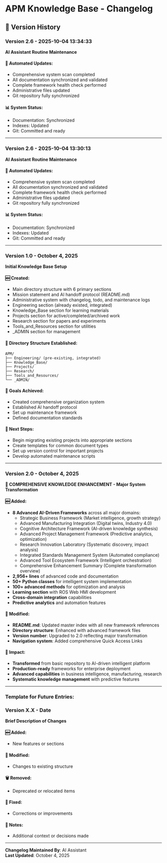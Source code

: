 # APM Knowledge Base - Changelog

## 📅 Version History

### Version 2.6 - 2025-10-04 13:34:33
**AI Assistant Routine Maintenance**

#### 🤖 Automated Updates:
- Comprehensive system scan completed
- All documentation synchronized and validated
- Complete framework health check performed
- Administrative files updated
- Git repository fully synchronized

#### 📊 System Status:
- Documentation: Synchronized
- Indexes: Updated
- Git: Committed and ready

---


### Version 2.6 - 2025-10-04 13:30:13
**AI Assistant Routine Maintenance**

#### 🤖 Automated Updates:
- Comprehensive system scan completed
- All documentation synchronized and validated
- Complete framework health check performed
- Administrative files updated
- Git repository fully synchronized

#### 📊 System Status:
- Documentation: Synchronized
- Indexes: Updated
- Git: Committed and ready

---


### Version 1.0 - October 4, 2025
**Initial Knowledge Base Setup**

#### 🆕 Created:
- Main directory structure with 6 primary sections
- Mission statement and AI handoff protocol (README.md)
- Administrative system with changelog, todo, and maintenance logs
- Engineering section (already existed, integrated)
- Knowledge_Base section for learning materials
- Projects section for active/completed/archived work
- Research section for papers and experiments
- Tools_and_Resources section for utilities
- _ADMIN section for management

#### 📁 Directory Structure Established:
```
APM/
├── Engineering/ (pre-existing, integrated)
├── Knowledge_Base/
├── Projects/
├── Research/
├── Tools_and_Resources/
└── _ADMIN/
```

#### 🎯 Goals Achieved:
- Created comprehensive organization system
- Established AI handoff protocol
- Set up maintenance framework
- Defined documentation standards

#### 🔄 Next Steps:
- Begin migrating existing projects into appropriate sections
- Create templates for common document types
- Set up version control for important projects
- Develop automated maintenance scripts

---

### Version 2.0 - October 4, 2025
**🚀 COMPREHENSIVE KNOWLEDGE ENHANCEMENT - Major System Transformation**

#### 🆕 Added:
- **8 Advanced AI-Driven Frameworks** across all major domains:
  - Strategic Business Framework (Market intelligence, growth strategy)
  - Advanced Manufacturing Integration (Digital twins, Industry 4.0)
  - Cognitive Architecture Framework (AI-driven knowledge synthesis)
  - Advanced Project Management Framework (Predictive analytics, optimization)
  - Research Innovation Laboratory (Systematic discovery, impact analysis)
  - Integrated Standards Management System (Automated compliance)
  - Advanced Tool Ecosystem Framework (Intelligent orchestration)
  - Comprehensive Enhancement Summary (Complete transformation overview)
- **2,956+ lines** of advanced code and documentation
- **50+ Python classes** for intelligent system implementation
- **100+ advanced methods** for optimization and analysis
- **Learning section** with ROS Web HMI development
- **Cross-domain integration** capabilities
- **Predictive analytics** and automation features

#### 🔄 Modified:
- **README.md**: Updated master index with all new framework references
- **Directory structure**: Enhanced with advanced framework files
- **Version number**: Upgraded to 2.0 reflecting major transformation
- **Navigation system**: Added comprehensive Quick Access Links

#### 🎯 Impact:
- **Transformed** from basic repository to AI-driven intelligent platform
- **Production-ready** frameworks for enterprise deployment
- **Advanced capabilities** in business intelligence, manufacturing, research
- **Systematic knowledge management** with predictive features

---

### Template for Future Entries:

### Version X.X - Date
**Brief Description of Changes**

#### 🆕 Added:
- New features or sections

#### 🔄 Modified:
- Changes to existing structure

#### 🗑️ Removed:
- Deprecated or relocated items

#### 🐛 Fixed:
- Corrections or improvements

#### 📝 Notes:
- Additional context or decisions made

---

**Changelog Maintained By**: AI Assistant  
**Last Updated**: October 4, 2025